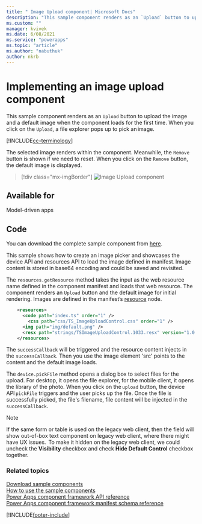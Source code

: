 ```yaml
---
title: " Image Upload component| Microsoft Docs"
description: "This sample component renders as an `Upload` button to upload the image and a default image when the component loads for the first time."
ms.custom: ""
manager: kvivek
ms.date: 6/08/2021
ms.service: "powerapps"
ms.topic: "article"
ms.author: "nabuthuk"
author: nkrb
---
```


# Implementing an image upload component

This sample component renders as an `Upload` button to upload the image and a default image when the component loads for the first time. When you click on the `Upload`, a file explorer pops up to pick an image.

[!INCLUDE[cc-terminology](../../data-platform/includes/cc-terminology.md)]

The selected image renders within the component. Meanwhile, the `Remove` button is shown if we need to reset. When you click on the `Remove` button, the default image is displayed.

> [!div class="mx-imgBorder"] 
> ![Image Upload component](../media/image-upload-control.png "Image Upload component")

## Available for

Model-driven apps

## Code

You can download the complete sample component from [here](https://github.com/microsoft/PowerApps-Samples/tree/master/component-framework/ImageUploadControl).

This sample shows how to create an image picker and showcases the device API and resources API to load the image defined in manifest. Image content is stored in base64 encoding and could be saved and revisited.

The `resources.getResource` method takes the input as the web resource name defined in the component manifest and loads that web resource. The component renders an `Upload` button and the default image for initial rendering. Images are defined in the manifest’s [resource](../reference/resources.md) node.

```xml
    <resources>
      <code path="index.ts" order="1" />
	    <css path="css/TS_ImageUploadControl.css" order="1" />
      <img path="img/default.png" />
      <resx path="strings/TSImageUploadControl.1033.resx" version="1.0.0" />
    </resources>
```

The `successCallback` will be triggered and the resource content injects in the `successCallback`. Then you use the image element 'src' points to the content and the default image loads.

The `device.pickFile` method opens a dialog box to select files for the upload. For desktop, it opens the file explorer, for the mobile client, it opens the library of the photo. When you click on the `upload` button, the device API `pickFile` triggers and the user picks up the file. Once the file is successfully picked, the file's filename, file content will be injected in the `successCallback`.

> [!NOTE]
> If the same form or table is used on the legacy web client, then the field will show out-of-box text component on legacy web client, where there might have UX issues.  To make it hidden on the legacy web client, we could uncheck the **Visibility** checkbox and check **Hide Default Control** checkbox together.

### Related topics

[Download sample components](https://github.com/microsoft/PowerApps-Samples/tree/master/component-framework)<br/>
[How to use the sample components](../use-sample-components.md)<br/>
[Power Apps component framework API reference](../reference/index.md)<br/>
[Power Apps component framework manifest schema reference](../manifest-schema-reference/index.md)

[!INCLUDE[footer-include](../../../includes/footer-banner.md)]
